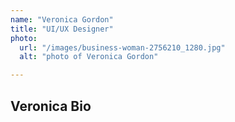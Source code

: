 ```yaml
---
name: "Veronica Gordon"
title: "UI/UX Designer"
photo: 
  url: "/images/business-woman-2756210_1280.jpg"
  alt: "photo of Veronica Gordon"

---
```

## Veronica Bio